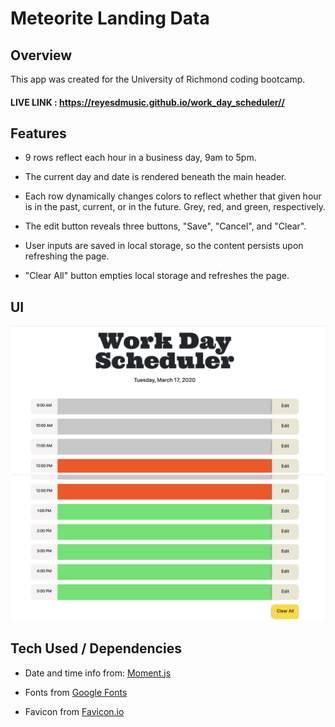# Meteorite Landing Data

## Overview

This app was created for the University of Richmond coding bootcamp.

#### LIVE LINK : https://reyesdmusic.github.io/work_day_scheduler//

## Features

- 9 rows reflect each hour in a business day, 9am to 5pm. 

- The current day and date is rendered beneath the main header.

- Each row dynamically changes colors to reflect whether that given hour is in the    past, current, or in the future. Grey, red, and green, respectively.

- The edit button reveals three buttons, "Save", "Cancel", and "Clear".

- User inputs are saved in local storage, so the content persists upon refreshing the page.

- "Clear All" button empties local storage and refreshes the page.

## UI 

![](assets/images/Workday_UI_1.png)
![](assets/images/Workday_UI_2.png)



## Tech Used / Dependencies

- Date and time info from: [Moment.js](https://moment.js.com/)

- Fonts from [Google Fonts](https://fonts.google.com/)

- Favicon from [Favicon.io](https://https://favicon.io/)
